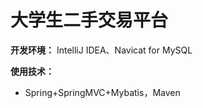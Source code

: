 # 大学生二手交易平台

**开发环境：** IntelliJ IDEA、Navicat for MySQL

**使用技术：**

 -  Spring+SpringMVC+Mybatis，Maven